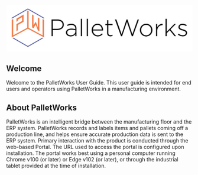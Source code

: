 ![](images/PalletWorks_Logo_Long.jpg)

## Welcome

Welcome to the PalletWorks User Guide. This user guide is intended for end users and operators using PalletWorks in a manufacturing environment.

## About PalletWorks

PalletWorks is an intelligent bridge between the manufacturing floor and the ERP system. PalletWorks records and labels items and pallets coming off a production line, and helps ensure accurate production data is sent to the ERP system. Primary interaction with the product is conducted through the web-based Portal. The URL used to access the portal is configured upon installation. The portal works best using a personal computer running Chrome v100 (or later) or Edge v102 (or later), or through the industrial tablet provided at the time of installation.